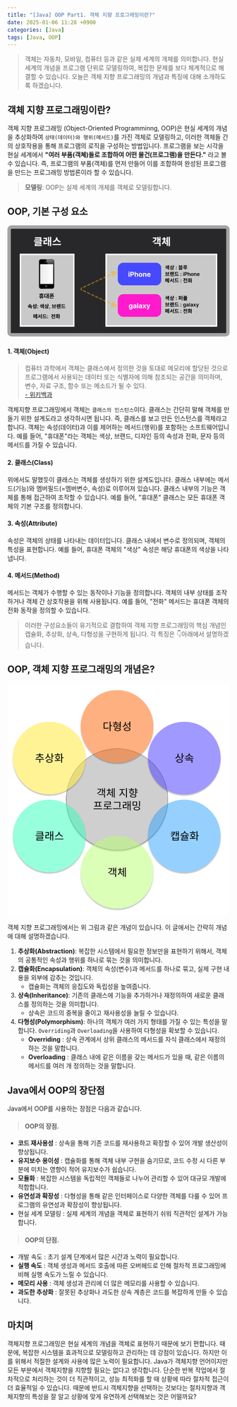 ```yaml
---
title: "[Java] OOP Part1. 객체 지향 프로그래밍이란?"
date: 2025-01-06 11:28 +0900
categories: [Java]
tags: [Java, OOP]
---
```


> 객체는 자동차, 모바일, 컴퓨터 등과 같은 실제 세계의 개체를 의미합니다. 현실 세계의 개념을 프로그램 단위로 모델링하여, 복잡한 문제를 보다 체계적으로 해결할 수 있습니다. 오늘은 객체 지향 프로그래밍의 개념과 특징에 대해 소개하도록 하겠습니다. 

## 객체 지향 프로그래밍이란? 

객체 지향 프로그래밍 (Object-Oriented Programminng, OOP)은 현실 세계의 개념을 추상화하여 `상태(데이터)와 행위(메서드)`를 가진 객체로 모델링하고, 이러한 객체들 간의 상호작용을 통해 프로그램의 로직을 구성하는 방법입니다. 프로그램을 보는 시각을 현실 세계에서 **"여러 부품(객쳬)들로 조합하여 어떤 물건(프로그램)을 만든다."** 라고 볼 수 있습니다. 즉, 프로그램의 부품(객체)를 먼저 만들어 이를 조합하여 완성된 프로그램을 만드는 프로그래밍 방법론이라 할 수 있습니다. 

> **모델링**: OOP는 실제 세계의 개체를 객체로 모델링합니다.

## OOP, 기본 구성 요소

![obj_class.png](https://github.com/Euihyunee/euihyunee.github.io/blob/main/_posts/img/obj_class.png?raw=true)


#### 1. 객체(Object) 

> 컴퓨터 과학에서 객체는 클래스에서 정의한 것을 토대로 메모리에 할당된 것으로 프로그램에서 사용되는 데이터 또는 식별자에 의해 참조되는 공간을 의미하며, 변수, 자료 구조, 함수 또는 메소드가 될 수 있다.   
> [- 위키백과](https://ko.wikipedia.org/wiki/%EA%B0%9D%EC%B2%B4_(%EC%BB%B4%ED%93%A8%ED%84%B0_%EA%B3%BC%ED%95%99))

객체지향 프로그래밍에서 객체는 `클래스의 인스턴스`이다. 클래스는 간단히 말해 객체를 만들기 위한 설계도라고 생각하시면 됩니다. 즉, 클래스를 보고 만든 인스턴스를 객체라고 합니다. 객체는 속성(데이터)과 이를 제어하는 메서드(행위)를 포함하는 소프트웨어입니다. 예를 들어, "휴대폰"라는 객체는 색상, 브랜드, 디자인 등의 속성과 전화, 문자 등의 메서드를 가질 수 있습니다. 


#### 2. 클래스(Class) 

위에서도 말했듯이 클래스는 객체를 생성하기 위한 설계도입니다. 클래스 내부에는 메서드(기능)와 멤버필드(=멤버변수, 속성)로 이루어져 있습니다. 클래스 내부의 기능은 객체를 통해 접근하여 조작할 수 있습니다. 예를 들어, "휴대폰" 클래스는 모든 휴대폰 객체의 기본 구조를 정의합니다. 

#### 3. 속성(Attribute)

속성은 객체의 상태를 나타내는 데이터입니다. 클래스 내에서 변수로 정의되며, 객체의 특성을 표현합니다. 예를 들어, 휴대폰 객체의 "색상" 속성은 해당 휴대폰의 색상을 나타냅니다. 

#### 4. 메서드(Method)

메서드는 객체가 수행할 수 있는 동작이나 기능을 정의합니다. 객체의 내부 상태를 조작하거나 객체 간 상호작용을 위해 사용됩니다. 예를 들어, "전화" 메서드는 휴대폰 객체의 전화 동작을 정의할 수 있습니다. 

> 이러한 구성요소들이 유기적으로 결합하여 객체 지향 프로그래밍의 핵심 개념인 캡슐화, 추상화, 상속, 다형성을 구현하게 됩니다. 각 특징은 👇아래에서 설명하겠습니다.

## OOP, 객체 지향 프로그래밍의 개념은? 

![oops_concept](https://github.com/Euihyunee/euihyunee.github.io/blob/main/_posts/img/oops_concept.png?raw=true)

객체 지향 프로그래밍에서는 위 그림과 같은 개념이 있습니다. 이 글에서는 간략히 개념에 대해 설명하겠습니다. 

1. **추상화(Abstraction)**: 복잡한 시스템에서 필요한 정보만을 표현하기 위해서, 객체의 공통적인 속성과 행위를 하나로 묶는 것을 의미합니다. 
2. **캡슐화(Encapsulation)**: 객체의 속성(변수)과 메서드를 하나로 묶고, 실제 구현 내용을 외부에 감추는 것입니다.  
    - 캡슐화는 객체의 응집도와 독립성을 높여줍니다.
3. **상속(Inheritance)**: 기존의 클래스에 기능을 추가하거나 재정의하여 새로운 클래스를 정의하는 것을 의미합니다.
    - 상속은 코드의 중복을 줄이고 재사용성을 늘릴 수 있습니다.
4. **다형성(Polymorphism)**: 하나의 객체가 여러 가지 형태를 가질 수 있는 특성을 말합니다. `Overriding`과 `Overloading`을 사용하여 다형성을 확보할 수 있습니다. 
    - **Overriding** : 상속 관계에서 상위 클래스의 메서드를 자식 클래스에서 재정의하는 것을 말합니다. 
    - **Overloading** : 클래스 내에 같은 이름을 갖는 메서드가 있을 때, 같은 이름의 메서드를 여러 개 정의하는 것을 말합니다. 

## Java에서 OOP의 장단점

Java에서 OOP를 사용하는 장점은 다음과 같습니다. 

> #### OOP의 장점.

- **코드 재사용성** : 상속을 통해 기존 코드를 재사용하고 확장할 수 있어 개발 생산성이 향상됩니다.
- **유지보수 용이성** : 캡슐화를 통해 객체 내부 구현을 숨기므로, 코드 수정 시 다른 부분에 미치는 영향이 적어 유지보수가 쉽습니다. 
- **모듈화** : 복잡한 시스템을 독립적인 객체들로 나누어 관리할 수 있어 대규모 개발에 적합합니다.
- **유연성과 확장성** : 다형성을 통해 같은 인터페이스로 다양한 객체를 다룰 수 있어 프로그램의 유연성과 확장성이 향상됩니다. 
- 현실 세계 모델링 : 실제 세계의 개념을 객체로 표현하기 쉬워 직관적인 설계가 가능합니다. 

> #### OOP의 단점.

- 개발 속도 : 초기 설계 단계에서 많은 시간과 노력이 필요합니다. 
- **실행 속도** : 객체 생성과 메서드 호출에 따른 오버헤드로 인해 절차적 프로그래밍에 비해 실행 속도가 느릴 수 있습니다. 
- **메모리 사용** : 객체 생성과 관리에 더 많은 메모리를 사용할 수 있습니다.
- **과도한 추상화** : 잘못된 추상화나 과도한 상속 계층은 코드를 복잡하게 만들 수 있습니다. 

## 마치며 

객체지향 프로그래밍은 현실 세계의 개념을 객체로 표현하기 때문에 보기 편합니다. 때문에, 복잡한 시스템을 효과적으로 모델링하고 관리하는 데 강점이 있습니다. 하지만 이를 위해서 적절한 설계와 사용에 많은 노력이 필요합니다. Java가 객체지향 언어이지만 모든 부분에서 객체지향을 지향할 필요는 없다고 생각합니다. 단순한 반복 작업에서 절차적으로 처리하는 것이 더 직관적이고, 성능 최적화를 할 때 상황에 따라 절차적 접근이 더 효율적일 수 있습니다. 때문에 반드시 객체지향을 선택하는 것보다는 절차지향과 객체지향의 특성을 잘 알고 상황에 맞게 유연하게 선택해보는 것은 어떨까요?